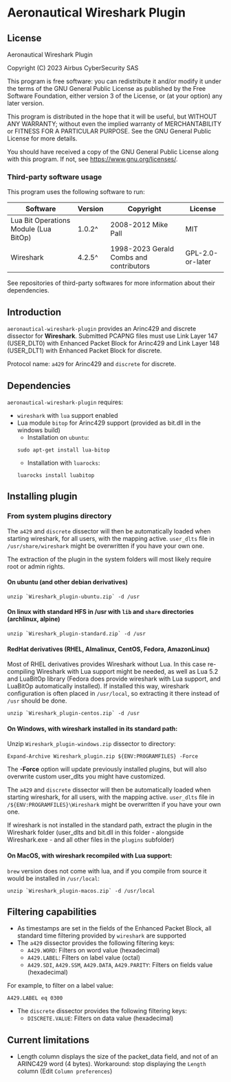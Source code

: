 # Aeronautical Wireshark Plugin

## License

Aeronautical Wireshark Plugin

Copyright (C) 2023 Airbus CyberSecurity SAS

This program is free software: you can redistribute it and/or modify
it under the terms of the GNU General Public License as published by
the Free Software Foundation, either version 3 of the License, or
(at your option) any later version.

This program is distributed in the hope that it will be useful,
but WITHOUT ANY WARRANTY; without even the implied warranty of
MERCHANTABILITY or FITNESS FOR A PARTICULAR PURPOSE.  See the
GNU General Public License for more details.

You should have received a copy of the GNU General Public License
along with this program.  If not, see <https://www.gnu.org/licenses/>.

### Third-party software usage

This program uses the following software to run:

| Software | Version | Copyright | License |
|-|-|-|-|
| Lua Bit Operations Module (Lua BitOp) | 1.0.2^ | 2008-2012 Mike Pall | MIT |
| Wireshark | 4.2.5^ | 1998-2023 Gerald Combs and contributors | GPL-2.0-or-later |

See repositories of third-party softwares for more information about their
dependencies.

## Introduction

`aeronautical-wireshark-plugin` provides an Arinc429 and discrete dissector for **Wireshark**.
Submitted PCAPNG files must use Link Layer 147 (USER_DLT0) with Enhanced Packet Block for Arinc429 and Link Layer 148 (USER_DLT1) with Enhanced Packet Block for discrete.

Protocol name: `a429` for Arinc429 and `discrete` for discrete.

## Dependencies

`aeronautical-wireshark-plugin` requires:

* `wireshark` with `lua` support enabled
* Lua module `bitop` for Arinc429 support (provided as bit.dll in the windows build)
  * Installation on `ubuntu`:
  ~~~
  sudo apt-get install lua-bitop
  ~~~
  * Installation with `luarocks`:
  ~~~
  luarocks install luabitop
  ~~~

## Installing plugin

### From system plugins directory

The `a429` and `discrete` dissector will then be automatically loaded when starting wireshark, for all users, with the mapping active. `user_dlts` file in `/usr/share/wireshark` might be overwritten if you have your own one.

The extraction of the plugin in the system folders will most likely require root or admin rights.

#### On ubuntu (and other debian derivatives)

~~~
unzip `Wireshark_plugin-ubuntu.zip` -d /usr
~~~

#### On linux with standard HFS in /usr with `lib` and `share` directories (archlinux, alpine)

~~~
unzip `Wireshark_plugin-standard.zip` -d /usr
~~~

#### RedHat derivatives (RHEL, Almalinux, CentOS, Fedora, AmazonLinux)

Most of RHEL derivatives provides Wireshark without Lua. In this case re-compiling Wireshark with Lua support might be needed, as well as Lua 5.2 and LuaBitOp library (Fedora does provide wireshark with Lua support, and LuaBitOp automatically installed). If installed this way, wireshark configuration is often placed in `/usr/local`, so extracting it there instead of `/usr` should be done.

~~~
unzip `Wireshark_plugin-centos.zip` -d /usr
~~~

#### On Windows, with wireshark installed in its standard path:

Unzip `Wireshark_plugin-windows.zip` dissector to directory:

~~~
Expand-Archive Wireshark_plugin.zip ${ENV:PROGRAMFILES} -Force
~~~

The **-Force** option will update previously installed plugins, but will also overwrite custom user_dlts you might have customized.

The `a429` and `discrete` dissector will then be automatically loaded when starting wireshark, for all users, with the mapping active. `user_dlts` file in `/${ENV:PROGRAMFILES}\Wireshark` might be overwritten if you have your own one.

If wireshark is not installed in the standard path, extract the plugin in the Wireshark folder (user_dlts and bit.dll in this folder - alongside Wireshark.exe - and all other files in the `plugins` subfolder)

#### On MacOS, with wireshark recompiled with Lua support:

`brew` version does not come with lua, and if you compile from source it would be installed in `/usr/local`:

~~~
unzip `Wireshark_plugin-macos.zip` -d /usr/local
~~~

## Filtering capabilities

* As timestamps are set in the fields of the Enhanced Packet Block, all standard time filtering provided by `wireshark` are supported
* The `a429` dissector provides the following filtering keys:
  * `A429.WORD`: Filters on word value (hexadecimal)
  * `A429.LABEL`: Filters on label value (octal)
  * `A429.SDI`, `A429.SSM`, `A429.DATA`, `A429.PARITY`: Filters on fields value (hexadecimal)

For example, to filter on a label value:

~~~
A429.LABEL eq 0300
~~~

* The `discrete` dissector provides the following filtering keys:
  * `DISCRETE.VALUE`: Filters on data value (hexadecimal)

## Current limitations

* Length column displays the size of the packet_data field, and not of an ARINC429 word (4 bytes). Workaround: stop displaying the `Length` column (Edit `Column preferences`)

